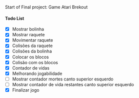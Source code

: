 
Start of Final project: Game Atari Brekout 

#### Todo List
- [x] Mostrar bolinha
- [x] Mostrar raquete
- [x] Movimentar raquete
- [x] Colisões da raquete
- [x] Colisões da bolinha
- [x] Colocar os blocos
- [x] Colisão com os blocos
- [x] Contador de vidas
- [x] Melhorando jogabilidade
- [ ] Mostrar contador mortes canto superior esquerdo 
- [ ] Mostrar contador de vida restantes canto superior esquerdo 
- [x] Finalizar jogo
